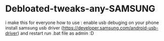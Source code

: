 # Debloated-tweaks-any-SAMSUNG
i make this for everyone 
how to use :
enable usb debuging on your phone
 install samsung usb driver (https://developer.samsung.com/android-usb-driver) and restart 
 run .bat file as admin
 :D 
